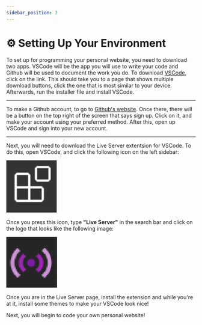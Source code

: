 ```yaml
---
sidebar_position: 3
---
```


# ⚙️ Setting Up Your Environment

To set up for programming your personal website, you need to download two apps. VSCode will be the app you will use to write your code and Github will be used to document the work you do. To download [VSCode](https://code.visualstudio.com/download "VSCode Download"), click on the link. This should take you to a page that shows multiple download buttons, click the one that is most similar to your device. Afterwards, run the installer file and install VSCode.

---

To make a Github account, to go to [Github's website](https://github.com/ "Github"). Once there, there will be a button on the top right of the screen that says sign up. Click on it, and make your account using your preferred method. After this, open up VSCode and sign into your new account.

---

Next, you will need to download the Live Server extentsion for VSCode. To do this, open VSCode, and click the following icon on the left sidebar:

![Extensions Icon](/img/new-pw/extensions.png "Extensions Icon")


Once you press this icon, type __"Live Server"__ in the search bar and click on the logo that looks like the following image:

![Live Server Icon](/img/new-pw/live_server.PNG "Live Server Icon")

Once you are in the Live Server page, install the extension and while you're at it, install some themes to make your VSCode look nice!

Next, you will begin to code your own personal website!